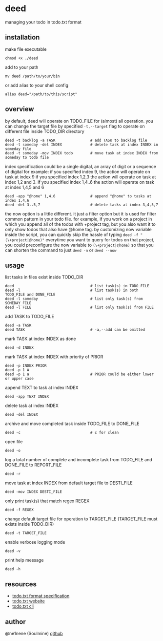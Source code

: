# deed
managing your todo in todo.txt format

## installation
make file executable
```shell
chmod +x ./deed
```
add to your path
```shell
mv deed /path/to/your/bin
```
or add alias to your shell config
```shell
alias deed="/path/to/this/script"
```
## overview
by default, deed will operate on TODO_FILE for (almost) all operation. you can
change the target file by specified `-t,--target` flag to operate on different file
inside TODO_DIR directory
```shell
deed -t backlog -a TASK                # add TASK to backlog file
deed -t someday -del INDEX             # delete task at index INDEX in someday file
deed -t someday -mov INDEX todo        # move task at index INDEX from someday to todo file
```
index specification could be a single digital, an array of digit or a sequence of digital
for example:
    if you specified index 9, the action will operate on task at index 9
    if you specified index 1,2,3 the action will operate on task at index 1,2 and 3. 
    if you specified index 1,4..6 the action will operate on task at index 1,4,5 and 6
```shell
deed -app "@home" 1,4,6                # append "@home" to tasks at index 1,4,6
deed -del 3..5,7                       # delete tasks at index 3,4,5,7
```
the now option is a little different. it just a filter option but it is used for filter
common pattern in your todo file. for example, if you work on a project in which 
you append all of the todos with +project tag, but you also want it to only show todos that also have
@home tag. by customizing now variable inside the script, you can quickly skip the hassle 
of typing `deed -f "(\+project|@home)"` everytime you want to query for todos on that project,
you could preconfigure the now variable to `(\+project|@home)` so that you can shorten the command to
just `deed -n` or `deed --now`
## usage
list tasks in files exist inside TODO_DIR
```shell
deed                                   # list task(s) in TODO_FILE
deed -l                                # list task(s) in both TODO_FILE and DONE_FILE
deed -l someday                        # list only task(s) from SOMEDAY_FILE
deed -l FILE                           # list only task(s) from FILE
```
add TASK to TODO_FILE
```shell
deed -a TASK
deed TASK                              # -a,--add can be omitted
```
mark TASK at index INDEX as done
```shell
deed -d INDEX
```
mark TASK at index INDEX with priority of PRIOR
```shell
deed -p INDEX PRIOR
deed -p 1 A
deed -p 1 a                            # PRIOR could be either lower or upper case
```
append TEXT to task at index INDEX
```shell
deed -app TEXT INDEX
```
delete task at index INDEX
```shell
deed -del INDEX
```
archive and move completed task inside TODO_FILE to DONE_FILE
```shell
deed -c                                # c for clean
```
open file
```shell
deed -o
```
log a total number of complete and incomplete task from TODO_FILE and DONE_FILE to REPORT_FILE
```shell
deed -r
```
move task at index INDEX from default target file to DESTI_FILE
```shell
deed -mov INDEX DESTI_FILE
```
only print task(s) that match regex REGEX
```shell
deed -f REGEX
```
change default target file for operation to TARGET_FILE
(TARGET_FILE must exists inside TODO_DIR)
```shell
deed -t TARGET_FILE
```
enable verbose logging mode
```shell
deed -v
```
print help message
```shell
deed -h
```

## resources
- [todo.txt format specification](https://github.com/todotxt/todo.txt)
- [todo.txt website](http://todotxt.org/)
- [todo.txt cli](https://github.com/todotxt/todo.txt-cli)

## author 
@ne1nene (Soulmine) [github](https://github.com/ne1nene1/)
